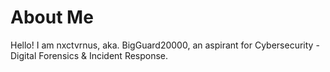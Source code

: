 # About Me

Hello! I am nxctvrnus, aka. BigGuard20000, an aspirant for Cybersecurity - Digital Forensics & Incident Response.
